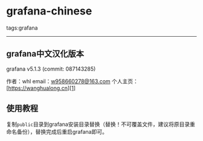 # grafana-chinese

tags:grafana

---


## grafana中文汉化版本

grafana v5.1.3 (commit: 087143285)

作者：whl
email：w958660278@163.com
个人主页：[https://wanghualong.cn][1]

## 使用教程

复制`public`目录到grafana安装目录替换（替换！不可覆盖文件，建议将原目录重命名备份），替换完成后重启grafana即可。



  [1]: https://wanghualong.cn
  